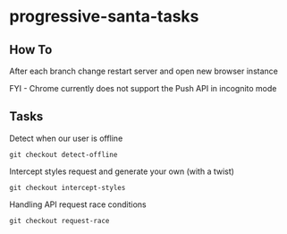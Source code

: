 # progressive-santa-tasks

## How To

After each branch change restart server and open new browser instance

FYI - Chrome currently does not support the Push API in incognito mode

## Tasks

Detect when our user is offline

```
git checkout detect-offline
```

Intercept styles request and generate your own (with a twist)

```
git checkout intercept-styles
```

Handling API request race conditions
```
git checkout request-race
```